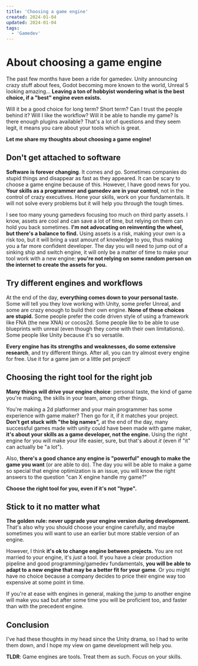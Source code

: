 ```yaml
---
title: 'Choosing a game engine'
created: 2024-01-04
updated: 2024-01-04
tags:
  - 'Gamedev'
---
```


# About choosing a game engine

The past few months have been a ride for gamedev. Unity announcing crazy stuff about fees, Godot becoming more known to the world, Unreal 5 looking amazing... **Leaving a
ton of hobbyist wondering what is the best choice, if a "best" engine even exists.**

Will it be a good choice for long term? Short term? Can I trust the people behind it? Will I
like the workflow? Will it be able to handle my game? Is there enough plugins available? That's a lot of questions and they seem legit, it means you care about your tools which is great.

**Let me share my thoughts about choosing a game engine!**

## Don't get attached to software

**Software is forever changing**. It comes and go. Sometimes companies do stupid
things and disappear as fast as they appeared. It can be scary to choose a game engine because of this. However, I have good news for you. **Your skills as a programmer and gamedev are in your control**, not in the control of crazy executives. Hone your
skills, work on your fundamentals. It will not solve every problems but it will help you through the tough times.

I see too many young gamedevs focusing too much on third party assets. I know, assets are cool and can save a lot of time, but relying on them can hold you back sometimes. **I'm not advocating on reinventing the wheel, but there's a balance to find.** Using assets is a risk, making your own is a risk too, but it will bring a vast amount of knowledge to you, thus making you a far more confident developer. The day you will need to jump out of a sinking ship and switch engine, it will only be a matter of time to make your tool work with a new engine: **you're not relying on some random person on the internet to create the assets for you.**

## Try different engines and workflows

At the end of the day, **everything comes down to your personal taste.** Some will tell you they love working with Unity, some prefer Unreal, and some are crazy enough to build their own engine. **None of these choices are stupid.** Some people prefer the code driven style of using a framework like FNA (the new XNA) or cocos2d. Some people
like to be able to use blueprints with unreal (even though they come with their own limitations). Some people like Unity because it's so versatile. 

**Every engine has its strengths and weaknesses, do some extensive research**, and try different things. After all, you can try almost every engine for free. Use it for a game jam or a little pet project!

## Choosing the right tool for the right job

**Many things will drive your engine choice**: personal taste, the kind of game you're making,
the skills in your team, among other things.

You're making a 2d platformer and your main programmer has some experience with game maker?
Then go for it, if it matches your project. **Don't get stuck with "the big names",**
at the end of the day, many successful games made with unity could have been made with game maker,
**it's about your skills as a game developer, not the engine.** Using the right engine
for you will make your life easier, sure, but that's about *it* (even if "it" can actually be "a lot").

Also, **there's a good chance any engine is "powerful" enough to make the game you want**
(or are able to do). The day you will be able to make a game so special that engine
optimization is an issue, you will know the right answers to the question "can X
engine handle my game?"

**Choose the right tool for you, even if it's not "hype".**

## Stick to it no matter what

**The golden rule: never upgrade your engine version during development.**
That's also why you should choose your engine carefully, and maybe sometimes you
will want to use an earlier but more stable version of an engine.

However, I think **it's ok to change engine between projects.** You are not married
to your engine, it's *just* a tool. If you have a clear
production pipeline and good programming/gamedev fundamentals, **you will be able
to adapt to a new engine that may be a better fit for your game**. Or you might
have no choice because a company decides to price their engine way too expensive
at some point in time. 

If you're at ease with engines in general, making the jump
to another engine will make you sad but after some time you will be proficient too,
and faster than with the precedent engine.

## Conclusion

I've had these thoughts in my head since the Unity drama, so I had to write them down,
and I hope my view on game development will help you. 

**TLDR**: Game engines are tools. Treat them as such. Focus on your skills.
